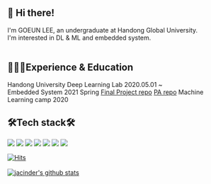 <!--
**jacinder/jacinder** is a ✨ _special_ ✨ repository because its `README.md` (this file) appears on your GitHub profile.

Here are some ideas to get you started:

- 🔭 I’m currently working on ...
- 🌱 I’m currently learning ...
- 👯 I’m looking to collaborate on ...
- 🤔 I’m looking for help with ...
- 💬 Ask me about ...
- 📫 How to reach me: ...
- 😄 Pronouns: ...
- ⚡ Fun fact: ...
-->

👋 Hi there!
-------------
I'm GOEUN LEE, an undergraduate at Handong Global University.<br>
I'm interested in DL & ML and embedded system.<br><br>

👩🏻‍💻Experience & Education
-------------
Handong University Deep Learning Lab 2020.05.01 ~ <br>
Embedded System 2021 Spring <a href = "https://github.com/jacinder/DesignSimpleRoadwaySystem_NUCLEOF411RE">Final Project repo</a> <a href = "https://github.com/jacinder/embedded_PA">PA repo</a> 
Machine Learning camp 2020 


🛠Tech stack🛠
-------------
<!-- <img src="?style=flat-square&logo=&logoColor=white"/></a> -->
<img src="https://img.shields.io/badge/-C-orange?logo=C&logoColor=white"/></a>
<img src="https://img.shields.io/badge/Python-3766AB?logo=Python&logoColor=white"/></a>
<img src="https://img.shields.io/badge/-MySQL-blue?logo=MySQL&logoColor=white"/></a>
<img src="https://img.shields.io/badge/-Java-red?logo=Java&logoColor=white"/></a>
<img src="https://img.shields.io/badge/-PyTorch-yellow?logo=PyTorch&logoColor=white"/></a>
<img src="https://img.shields.io/badge/-sklearn-important?logo=scikit-learn&logoColor=white"/></a>
<img src="https://img.shields.io/badge/-ARM-violet"/></a>



[![Hits](https://hits.seeyoufarm.com/api/count/incr/badge.svg?url=https%3A%2F%2Fgithub.com%2Fjacinder&count_bg=%23E77FBB&title_bg=%23335784&icon=&icon_color=%23E7E7E7&title=hits&edge_flat=false)](https://hits.seeyoufarm.com)<br>  
[![jacinder's github stats](https://github-readme-stats.vercel.app/api?username=jacinder)](https://github.com/anuraghazra/github-readme-stats)




